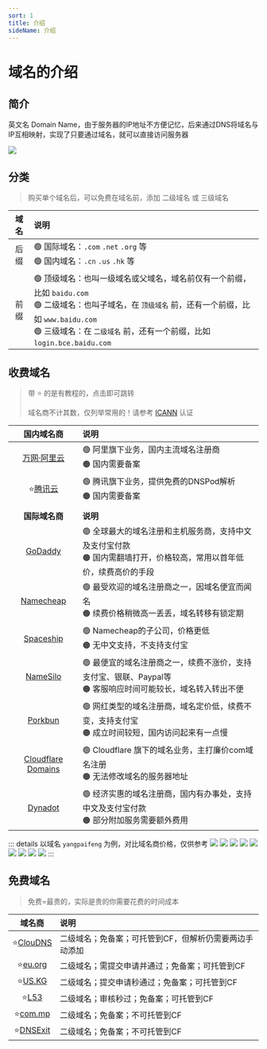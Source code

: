 ```yaml
---
sort: 1
title: 介绍
sideName: 介绍
---
```


# 域名的介绍




## 简介

英文名 Domain Name，由于服务器的IP地址不方便记忆，后来通过DNS将域名与IP互相映射，实现了只要通过域名，就可以直接访问服务器

![](/websiteRelated/base/domain/domain-01.png)


## 分类

> 购买单个域名后，可以免费在域名前，添加 二级域名 或 三级域名

| 域名 | 说明 |
|:-:|:-|
| 后缀 | 🟢 国际域名：`.com` `.net` `.org` 等<br>🟢 国内域名：`.cn` `.us` `.hk` 等 |
| 前缀 | 🟢 顶级域名：也叫一级域名或父域名，域名前仅有一个前缀，比如 `baidu.com`<br>🟢 二级域名：也叫子域名，在 `顶级域名` 前，还有一个前缀，比如 `www.baidu.com`<br>🟢 三级域名：在 `二级域名` 前，还有一个前缀，比如 `login.bce.baidu.com` |




## 收费域名

> 带 ⭐ 的是有教程的，点击即可跳转
> 
> 域名商不计其数，仅列举常用的！请参考 [ICANN](https://www.icann.org/en/accredited-registrars) 认证

| 国内域名商 | 说明 |
|:-:|:-|
| [万网·阿里云](https://wanwang.aliyun.com/) | 🟢 阿里旗下业务，国内主流域名注册商<br>🟠 国内需要备案 |
| ⭐[腾讯云](./tencent.md) | 🟢 腾讯旗下业务，提供免费的DNSPod解析<br>🟠 国内需要备案 |
| |
| **国际域名商** | **说明** |
| [GoDaddy](https://www.godaddy.com/) | 🟢 全球最大的域名注册和主机服务商，支持中文及支付宝付款<br>🟠 国内需翻墙打开，价格较高，常用以首年低价，续费高价的手段 |
| [Namecheap](https://www.namecheap.com/) | 🟢 最受欢迎的域名注册商之一，因域名便宜而闻名<br>🟠 续费价格稍微高一丢丢，域名转移有锁定期 |
| [Spaceship](https://www.spaceship.com/) | 🟢 Namecheap的子公司，价格更低<br>🟠 无中文支持，不支持支付宝 |
| [NameSilo](https://www.namesilo.com/) | 🟢 最便宜的域名注册商之一，续费不涨价，支持支付宝、银联、Paypal等<br>🟠 客服响应时间可能较长，域名转入转出不便  |
| [Porkbun](https://porkbun.com/) | 🟢 网红类型的域名注册商，域名定价低，续费不变，支持支付宝<br>🟠 成立时间较短，国内访问起来有一点慢  |
| [Cloudflare Domains](https://www.cloudflare.com/zh-cn/products/registrar/) | 🟢 Cloudflare 旗下的域名业务，主打廉价com域名注册<br>🟠 无法修改域名的服务器地址 |
| [Dynadot](https://www.dynadot.com/zh/) | 🟢 经济实惠的域名注册商，国内有办事处，支持中文及支付宝付款<br>🟠 部分附加服务需要额外费用 |


::: details 以域名 `yangpaifeng` 为例，对比域名商价格，仅供参考
![](/websiteRelated/base/domain/domain-02.png)
![](/websiteRelated/base/domain/domain-03.png)
![](/websiteRelated/base/domain/domain-04.png)
![](/websiteRelated/base/domain/domain-05.png)
![](/websiteRelated/base/domain/domain-06.png)
![](/websiteRelated/base/domain/domain-07.png)
![](/websiteRelated/base/domain/domain-08.png)
![](/websiteRelated/base/domain/domain-09.png)
![](/websiteRelated/base/domain/domain-10.png)
:::




## 免费域名

> 免费=最贵的，实际是贵的你需要花费的时间成本

| 域名商 | 说明 |
|:-:|:-|
| ⭐[ClouDNS](./cloudns.md) | 二级域名；免备案；可托管到CF，但解析仍需要两边手动添加 |
| ⭐[eu.org](./eu.md) | 二级域名；需提交申请并通过；免备案；可托管到CF |
| ⭐[US.KG](./uskg.md) | 二级域名；提交申请秒通过；免备案；可托管到CF |
| ⭐[L53](./l53.md) | 二级域名；审核秒过；免备案；可托管到CF |
| ⭐[com.mp](./commp.md) | 二级域名；免备案；不可托管到CF |
| ⭐[DNSExit](./dnsexit.md) | 二级域名；免备案；不可托管到CF |



